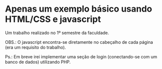 # Apenas um exemplo básico usando HTML/CSS e javascript

Um trabalho realizado no 1º semestre da faculdade. 

OBS.: O javascript encontra-se diretamente no cabeçalho de cada página (era um requisito do trabalho).

Ps.: Em breve irei implementar uma seção de login (conectando-se com um banco de dados) utilizando PHP.
